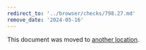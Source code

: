 ```yaml
---
redirect_to: '../browser/checks/798.27.md'
remove_date: '2024-05-16'
---
```


This document was moved to [another location](../browser/checks/798.27.md).

<!-- This redirect file can be deleted after 2024-05-16. -->
<!-- Redirects that point to other docs in the same project expire in three months. -->
<!-- Redirects that point to docs in a different project or site (for example, link is not relative and starts with `https:`) expire in one year. -->
<!-- Before deletion, see: https://docs.gitlab.com/ee/development/documentation/redirects.html -->
